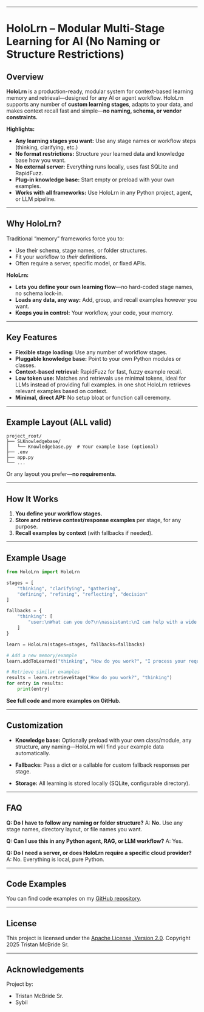 ﻿
---

# HoloLrn – Modular Multi-Stage Learning for AI (No Naming or Structure Restrictions)

## Overview

**HoloLrn** is a production-ready, modular system for context-based learning memory and retrieval—designed for any AI or agent workflow.
HoloLrn supports any number of **custom learning stages**, adapts to your data, and makes context recall fast and simple—**no naming, schema, or vendor constraints.**

**Highlights:**

* **Any learning stages you want:** Use any stage names or workflow steps (thinking, clarifying, etc.)
* **No format restrictions:** Structure your learned data and knowledge base how you want.
* **No external server:** Everything runs locally, uses fast SQLite and RapidFuzz.
* **Plug-in knowledge base:** Start empty or preload with your own examples.
* **Works with all frameworks:** Use HoloLrn in any Python project, agent, or LLM pipeline.

---

## Why HoloLrn?

Traditional “memory” frameworks force you to:

* Use their schema, stage names, or folder structures.
* Fit your workflow to *their* definitions.
* Often require a server, specific model, or fixed APIs.

**HoloLrn:**

* **Lets you define your own learning flow**—no hard-coded stage names, no schema lock-in.
* **Loads any data, any way:** Add, group, and recall examples however you want.
* **Keeps you in control:** Your workflow, your code, your memory.

---

## Key Features

* **Flexible stage loading:** Use any number of workflow stages.
* **Pluggable knowledge base:** Point to your own Python modules or classes.
* **Context-based retrieval:** RapidFuzz for fast, fuzzy example recall.
* **Low token use:** Matches and retrievals use minimal tokens, ideal for LLMs instead of providing full examples. in one shot HoloLrn retrieves relevant examples based on context.
* **Minimal, direct API:** No setup bloat or function call ceremony.

---

## Example Layout (ALL valid)

```
project_root/
├── SLKnowledgebase/
│   └── Knowledgebase.py  # Your example base (optional)
├── .env
├── app.py
└── ...
```

Or any layout you prefer—**no requirements**.

---

## How It Works

1. **You define your workflow stages.**
2. **Store and retrieve context/response examples** per stage, for any purpose.
3. **Recall examples by context** (with fallbacks if needed).

---

## Example Usage

```python
from HoloLrn import HoloLrn

stages = [
    "thinking", "clarifying", "gathering",
    "defining", "refining", "reflecting", "decision"
]

fallbacks = {
    "thinking": [
        "user:\nWhat can you do?\n\nassistant:\nI can help with a wide variety of tasks, including..."
    ]
}

learn = HoloLrn(stages=stages, fallbacks=fallbacks)

# Add a new memory/example
learn.addToLearned("thinking", "How do you work?", "I process your requests by reasoning over ...")

# Retrieve similar examples
results = learn.retrieveStage("How do you work?", "thinking")
for entry in results:
    print(entry)
```

**See full code and more examples on GitHub.**

---

## Customization

* **Knowledge base:**
  Optionally preload with your own class/module, any structure, any naming—HoloLrn will find your example data automatically.

* **Fallbacks:**
  Pass a dict or a callable for custom fallback responses per stage.

* **Storage:**
  All learning is stored locally (SQLite, configurable directory).

---

## FAQ

**Q: Do I have to follow any naming or folder structure?**
A: **No.** Use any stage names, directory layout, or file names you want.

**Q: Can I use this in any Python agent, RAG, or LLM workflow?**
A: Yes.

**Q: Do I need a server, or does HoloLrn require a specific cloud provider?**
A: No. Everything is local, pure Python.

---

## Code Examples

You can find code examples on my [GitHub repository](https://github.com/TristanMcBrideSr/TechBook).

---

## License

This project is licensed under the [Apache License, Version 2.0](LICENSE).
Copyright 2025 Tristan McBride Sr.

---

## Acknowledgements

Project by:
- Tristan McBride Sr.
- Sybil
